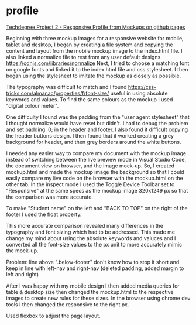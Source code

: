 # profile
[Techdegree Project 2 - Responsive Profile from Mockups on github pages](https://gracemarsh.github.io/responsive-profile-from-mockups/)

Beginning with three mockup images for a responsive website for mobile, tablet and desktop, I began by creating a file system and copying the content and layout from the mobile mockup image to the index.html file. I also linked a normalize file to rest from any user default designs. https://cdnjs.com/libraries/normalize 
Next, I tried to choose a matching font on google fonts and linked it to the index.html file and css stylesheet. 
I then began using the stylesheet to imitate the mockup as closely as possible. 

The typography was difficult to match and I found https://css-tricks.com/almanac/properties/f/font-size/ useful in using absolute keywords and values. 
To find the same colours as the mockup I used "digital colour meter".

One difficulty I found was the padding from the "user agent stylesheet" that I thought normalize would have reset but didn't. I had to debug the problem and set padding: 0; in the header and footer. I also found it difficult copying the header buttons design. I then found that it worked creating a grey background for header, and then grey borders around the white buttons.

I needed any easier way to compare my document with the mockup image instead of switching between the live preview mode in Visual Studio Code, the document view on browser, and the image mock-up. So, I created mockup.html and made the mockup image the background so that I could easily compare my live code on the browser with the mockup.html on the other tab. In the inspect mode I used the Toggle Device Toolbar set to "Responsive" at the same specs as the mockup image 320x1249 px so that the comparison was more accurate. 

To make "Student name" on the left and "BACK TO TOP" on the right of the footer I used the float property.

This more accurate comparison revealed many differences in the typography and font sizing which had to be addressed. This made me change my mind about using the absolute keywords and valuces and I converted all the font-size values to the px unit to more accurately mimic the mock-up.

Problem: line above ".below-footer" don't know how to stop it short and keep in line with left-nav and right-nav (deleted padding, added margin to left and right)

After I was happy with my mobile design I then added media queries for table & desktop size then changed the mockup.html to the respective images to create new rules for these sizes. 
In the browser using chrome dev tools I then changed the responsive to the right px.

Used flexbox to adjust the page layout.
